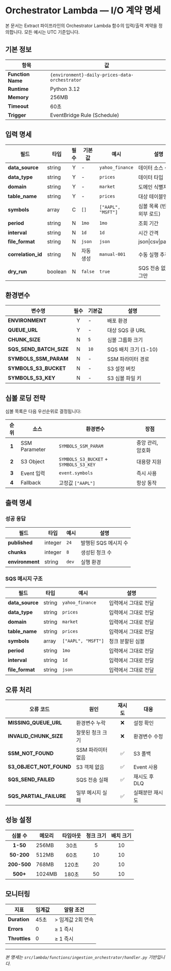 # Orchestrator Lambda — I/O 계약 명세

본 문서는 Extract 파이프라인의 Orchestrator Lambda 함수의 입력/출력 계약을 정의합니다. 모든 예시는 UTC 기준입니다.

## 기본 정보

| 항목 | 값 |
|------|-----|
| **Function Name** | `{environment}-daily-prices-data-orchestrator` |
| **Runtime** | Python 3.12 |
| **Memory** | 256MB |
| **Timeout** | 60초 |
| **Trigger** | EventBridge Rule (Schedule) |

## 입력 명세

| 필드 | 타입 | 필수 | 기본값 | 예시 | 설명 |
|------|------|:---:|--------|------|------|
| **data_source** | string | Y | - | `yahoo_finance` | 데이터 소스 식별자 |
| **data_type** | string | Y | - | `prices` | 데이터 타입 |
| **domain** | string | Y | - | `market` | 도메인 식별자 |
| **table_name** | string | Y | - | `prices` | 대상 테이블명 |
| **symbols** | array | C | `[]` | `["AAPL", "MSFT"]` | 심볼 목록 (빈 경우 외부 로드) |
| **period** | string | N | `1mo` | `1mo` | 조회 기간 |
| **interval** | string | N | `1d` | `1d` | 시간 간격 |
| **file_format** | string | N | `json` | `json` | json\|csv\|parquet |
| **correlation_id** | string | N | 자동생성 | `manual-001` | 수동 실행 추적 ID |
| **dry_run** | boolean | N | `false` | `true` | SQS 전송 없이 로그만 |

## 환경변수

| 변수명 | 필수 | 기본값 | 설명 |
|--------|:---:|--------|------|
| **ENVIRONMENT** | Y | - | 배포 환경 |
| **QUEUE_URL** | Y | - | 대상 SQS 큐 URL |
| **CHUNK_SIZE** | N | `5` | 심볼 그룹화 크기 |
| **SQS_SEND_BATCH_SIZE** | N | `10` | SQS 배치 크기 (1-10) |
| **SYMBOLS_SSM_PARAM** | N | - | SSM 파라미터 경로 |
| **SYMBOLS_S3_BUCKET** | N | - | S3 설정 버킷 |
| **SYMBOLS_S3_KEY** | N | - | S3 심볼 파일 키 |

## 심볼 로딩 전략

심볼 목록은 다음 우선순위로 결정됩니다:

| 순위 | 소스 | 환경변수 | 장점 |
|:---:|------|---------|----- |
| **1** | SSM Parameter | `SYMBOLS_SSM_PARAM` | 중앙 관리, 암호화 |
| **2** | S3 Object | `SYMBOLS_S3_BUCKET` + `SYMBOLS_S3_KEY` | 대용량 지원 |
| **3** | Event 입력 | `event.symbols` | 즉시 사용 |
| **4** | Fallback | 고정값 `["AAPL"]` | 항상 동작 |

## 출력 명세

### 성공 응답

| 필드 | 타입 | 예시 | 설명 |
|------|------|------|------|
| **published** | integer | `24` | 발행된 SQS 메시지 수 |
| **chunks** | integer | `8` | 생성된 청크 수 |
| **environment** | string | `dev` | 실행 환경 |

### SQS 메시지 구조

| 필드 | 타입 | 예시 | 설명 |
|------|------|------|------|
| **data_source** | string | `yahoo_finance` | 입력에서 그대로 전달 |
| **data_type** | string | `prices` | 입력에서 그대로 전달 |
| **domain** | string | `market` | 입력에서 그대로 전달 |
| **table_name** | string | `prices` | 입력에서 그대로 전달 |
| **symbols** | array | `["AAPL", "MSFT"]` | 청크 분할된 심볼 |
| **period** | string | `1mo` | 입력에서 그대로 전달 |
| **interval** | string | `1d` | 입력에서 그대로 전달 |
| **file_format** | string | `json` | 입력에서 그대로 전달 |

## 오류 처리

| 오류 코드 | 원인 | 재시도 | 대응 |
|-----------|------|:-----:|------|
| **MISSING_QUEUE_URL** | 환경변수 누락 | ❌ | 설정 확인 |
| **INVALID_CHUNK_SIZE** | 잘못된 청크 크기 | ❌ | 환경변수 수정 |
| **SSM_NOT_FOUND** | SSM 파라미터 없음 | ✅ | S3 폴백 |
| **S3_OBJECT_NOT_FOUND** | S3 객체 없음 | ✅ | Event 사용 |
| **SQS_SEND_FAILED** | SQS 전송 실패 | ✅ | 재시도 후 DLQ |
| **SQS_PARTIAL_FAILURE** | 일부 메시지 실패 | ✅ | 실패분만 재시도 |

## 성능 설정

| 심볼 수 | 메모리 | 타임아웃 | 청크 크기 | 배치 크기 |
|:-------:|--------|:--------:|:--------:|:--------:|
| **1-50** | 256MB | 30초 | 5 | 10 |
| **50-200** | 512MB | 60초 | 10 | 10 |
| **200-500** | 768MB | 120초 | 20 | 10 |
| **500+** | 1024MB | 180초 | 50 | 10 |

## 모니터링

| 지표 | 임계값 | 알람 조건 |
|------|--------|-----------| 
| **Duration** | 45초 | > 임계값 2회 연속 |
| **Errors** | 0 | ≥ 1 즉시 |
| **Throttles** | 0 | ≥ 1 즉시 |

---

*본 명세는 `src/lambda/functions/ingestion_orchestrator/handler.py` 기반입니다.*